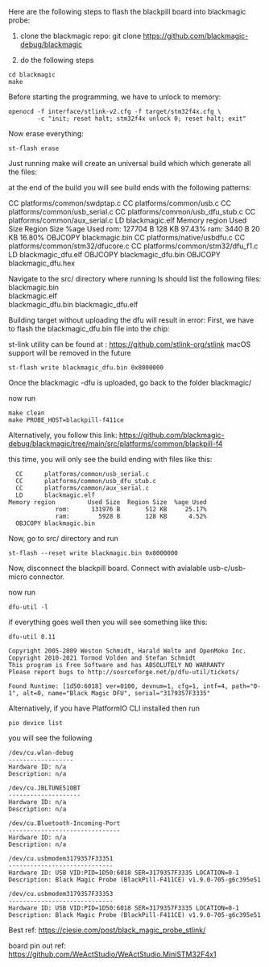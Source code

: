 


Here are the following steps to flash the blackpill board into blackmagic probe:

1. clone the blackmagic repo: git clone https://github.com/blackmagic-debug/blackmagic

2. do the following steps 

```
cd blackmagic
make
```


Before starting the programming, we have to unlock to memory: 

```
openocd -f interface/stlink-v2.cfg -f target/stm32f4x.cfg \
        -c "init; reset halt; stm32f4x unlock 0; reset halt; exit"
```

Now erase everything: 

```
st-flash erase
```

Just running make will create an universal build which which generate all the files: 

at the end of the build you will see build ends with the following patterns: 

  CC      platforms/common/swdptap.c
  CC      platforms/common/usb.c
  CC      platforms/common/usb_serial.c
  CC      platforms/common/usb_dfu_stub.c
  CC      platforms/common/aux_serial.c
  LD      blackmagic.elf
Memory region         Used Size  Region Size  %age Used
             rom:      127704 B       128 KB     97.43%
             ram:        3440 B        20 KB     16.80%
  OBJCOPY blackmagic.bin
  CC      platforms/native/usbdfu.c
  CC      platforms/common/stm32/dfucore.c
  CC      platforms/common/stm32/dfu_f1.c
  LD      blackmagic_dfu.elf
  OBJCOPY blackmagic_dfu.bin
  OBJCOPY blackmagic_dfu.hex



Navigate to the src/ directory where 
running ls should list the following files: 
blackmagic.bin     
blackmagic.elf     
blackmagic_dfu.bin 
blackmagic_dfu.elf 


Building target without uploading the dfu will result in error: 
First, we have to flash the blackmagic_dfu.bin file into the chip: 

st-link utility can be found at : https://github.com/stlink-org/stlink
macOS support will be removed in the future

```
st-flash write blackmagic_dfu.bin 0x8000000
```

Once the blackmagic -dfu is uploaded, go back to the folder blackmagic/ 


now run
```
make clean
make PROBE_HOST=blackpill-f411ce 
```


Alternatively, you follow this link: https://github.com/blackmagic-debug/blackmagic/tree/main/src/platforms/common/blackpill-f4



this time, you will only see the build ending with files like this: 

```
  CC      platforms/common/usb_serial.c
  CC      platforms/common/usb_dfu_stub.c
  CC      platforms/common/aux_serial.c
  LD      blackmagic.elf
Memory region         Used Size  Region Size  %age Used
             rom:      131976 B       512 KB     25.17%
             ram:        5928 B       128 KB      4.52%
  OBJCOPY blackmagic.bin
```

Now, go to src/ directory and run 

```
st-flash --reset write blackmagic.bin 0x8000000
```

Now, disconnect the blackpill board. Connect with avialable usb-c/usb-micro connector. 

now run

```
dfu-util -l 
```

if everything goes well then you will see something like this: 

```
dfu-util 0.11

Copyright 2005-2009 Weston Schmidt, Harald Welte and OpenMoko Inc.
Copyright 2010-2021 Tormod Volden and Stefan Schmidt
This program is Free Software and has ABSOLUTELY NO WARRANTY
Please report bugs to http://sourceforge.net/p/dfu-util/tickets/

Found Runtime: [1d50:6018] ver=0100, devnum=1, cfg=1, intf=4, path="0-1", alt=0, name="Black Magic DFU", serial="3179357F3335"

```

Alternatively, if you have PlatformIO CLI installed then run

```
pio device list 
```

you will see the following

```
/dev/cu.wlan-debug
------------------
Hardware ID: n/a
Description: n/a

/dev/cu.JBLTUNE510BT
--------------------
Hardware ID: n/a
Description: n/a

/dev/cu.Bluetooth-Incoming-Port
-------------------------------
Hardware ID: n/a
Description: n/a

/dev/cu.usbmodem3179357F33351
-----------------------------
Hardware ID: USB VID:PID=1D50:6018 SER=3179357F3335 LOCATION=0-1
Description: Black Magic Probe (BlackPill-F411CE) v1.9.0-705-g6c395e51

/dev/cu.usbmodem3179357F33353
-----------------------------
Hardware ID: USB VID:PID=1D50:6018 SER=3179357F3335 LOCATION=0-1
Description: Black Magic Probe (BlackPill-F411CE) v1.9.0-705-g6c395e51
```



Best ref: 
https://ciesie.com/post/black_magic_probe_stlink/

board pin out ref: 
https://github.com/WeActStudio/WeActStudio.MiniSTM32F4x1











